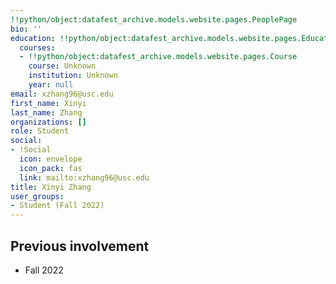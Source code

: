 ```yaml
---
!!python/object:datafest_archive.models.website.pages.PeoplePage
bio: ''
education: !!python/object:datafest_archive.models.website.pages.Education
  courses:
  - !!python/object:datafest_archive.models.website.pages.Course
    course: Unknown
    institution: Unknown
    year: null
email: xzhang96@usc.edu
first_name: Xinyi
last_name: Zhang
organizations: []
role: Student
social:
- !Social
  icon: envelope
  icon_pack: fas
  link: mailto:xzhang96@usc.edu
title: Xinyi Zhang
user_groups:
- Student (Fall 2022)
---
```



## Previous involvement

* Fall 2022

